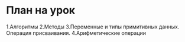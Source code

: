# План на урок
1.Алгоритмы
2.Методы
3.Переменные и типы примитивных данных. Операция присваивания.
4.Арифметические операции
